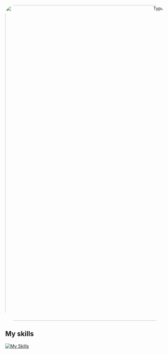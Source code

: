 <p align="center">
  <a href="https://git.io/typing-svg"><img src="https://readme-typing-svg.demolab.com?font=Fira+Code&size=28&duration=2500&pause=1000&background=2A2A2A&center=true&vCenter=true&random=false&width=435&lines=Hello!+I'm+cordelia%F0%9F%8D%80" style="width:1000px;border-radius:30px;" alt="Typing SVG" /></a>
</p>

## My skills

[![My Skills](https://skillicons.dev/icons?i=html,css,js,ts)](https://skillicons.dev)

<!--
**cordelia-sixth/cordelia-sixth** is a ✨ _special_ ✨ repository because its `README.md` (this file) appears on your GitHub profile.

Here are some ideas to get you started:

- 🔭 I’m currently working on ...
- 🌱 I’m currently learning ...
- 👯 I’m looking to collaborate on ...
- 🤔 I’m looking for help with ...
- 💬 Ask me about ...
- 📫 How to reach me: ...
- 😄 Pronouns: ...
- ⚡ Fun fact: ...
-->
